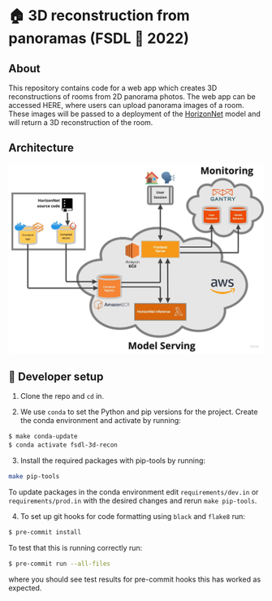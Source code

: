 # :house: 3D reconstruction from panoramas (FSDL :pancakes: 2022)

## About

This repository contains code for a web app which creates 3D reconstructions of rooms from 2D panorama photos. The web app can be accessed HERE, where users can upload panorama images of a room. These images will be passed to a deployment of the [HorizonNet](https://sunset1995.github.io/HorizonNet/) model and will return a 3D reconstruction of the room.

## Architecture

![image](images/deployment_architecture.jpeg)

## :wrench: Developer setup

1. Clone the repo and `cd` in.

2. We use `conda` to set the Python and pip versions for the project. Create the conda environment and activate by running:
```bash
$ make conda-update
$ conda activate fsdl-3d-recon
```

3. Install the required packages with pip-tools by running:
```bash
make pip-tools
```

To update packages in the conda environment edit `requirements/dev.in` or `requirements/prod.in` with the desired changes and rerun `make pip-tools`.

4. To set up git hooks for code formatting using `black` and `flake8` run:

```bash
$ pre-commit install
```

To test that this is running correctly run:

```bash
$ pre-commit run --all-files
```

where you should see test results for pre-commit hooks this has worked as expected.
